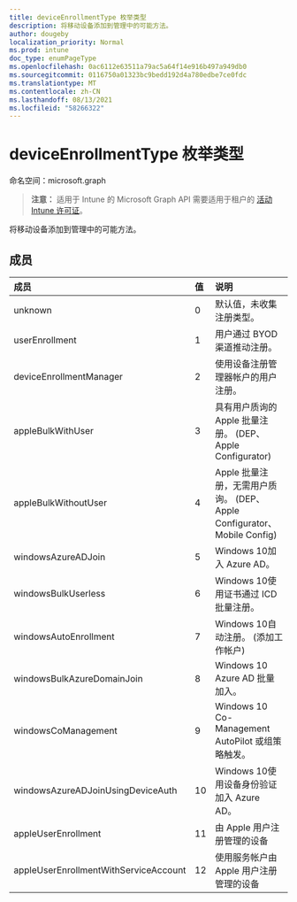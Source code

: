 ```yaml
---
title: deviceEnrollmentType 枚举类型
description: 将移动设备添加到管理中的可能方法。
author: dougeby
localization_priority: Normal
ms.prod: intune
doc_type: enumPageType
ms.openlocfilehash: 0ac6112e63511a79ac5a64f14e916b497a949db0
ms.sourcegitcommit: 0116750a01323bc9bedd192d4a780edbe7ce0fdc
ms.translationtype: MT
ms.contentlocale: zh-CN
ms.lasthandoff: 08/13/2021
ms.locfileid: "58266322"
---
```

# <a name="deviceenrollmenttype-enum-type"></a>deviceEnrollmentType 枚举类型

命名空间：microsoft.graph

> **注意：** 适用于 Intune 的 Microsoft Graph API 需要适用于租户的 [活动 Intune 许可证](https://go.microsoft.com/fwlink/?linkid=839381)。

将移动设备添加到管理中的可能方法。

## <a name="members"></a>成员
|成员|值|说明|
|:---|:---|:---|
|unknown|0|默认值，未收集注册类型。|
|userEnrollment|1 |用户通过 BYOD 渠道推动注册。|
|deviceEnrollmentManager|2 |使用设备注册管理器帐户的用户注册。|
|appleBulkWithUser|3 |具有用户质询的 Apple 批量注册。  (DEP、Apple Configurator) |
|appleBulkWithoutUser|4 |Apple 批量注册，无需用户质询。  (DEP、Apple Configurator、Mobile Config) |
|windowsAzureADJoin|5 |Windows 10加入 Azure AD。|
|windowsBulkUserless|6 |Windows 10使用证书通过 ICD 批量注册。|
|windowsAutoEnrollment|7 |Windows 10自动注册。  (添加工作帐户) |
|windowsBulkAzureDomainJoin|8 |Windows 10 Azure AD 批量加入。|
|windowsCoManagement|9 |Windows 10 Co-Management AutoPilot 或组策略触发。|
|windowsAzureADJoinUsingDeviceAuth|10 |Windows 10使用设备身份验证加入 Azure AD。|
|appleUserEnrollment|11 |由 Apple 用户注册管理的设备|
|appleUserEnrollmentWithServiceAccount|12 |使用服务帐户由 Apple 用户注册管理的设备|




